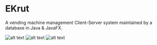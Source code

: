 # EKrut
A vending machine management Client-Server system maintained by a database in Java &amp; JavaFX.

![alt text](https://imgtr.ee/i/YfCJB)
![alt text](https://imgtr.ee/i/YfI6Q)
![alt text](https://imgtr.ee/i/YfeFR)
